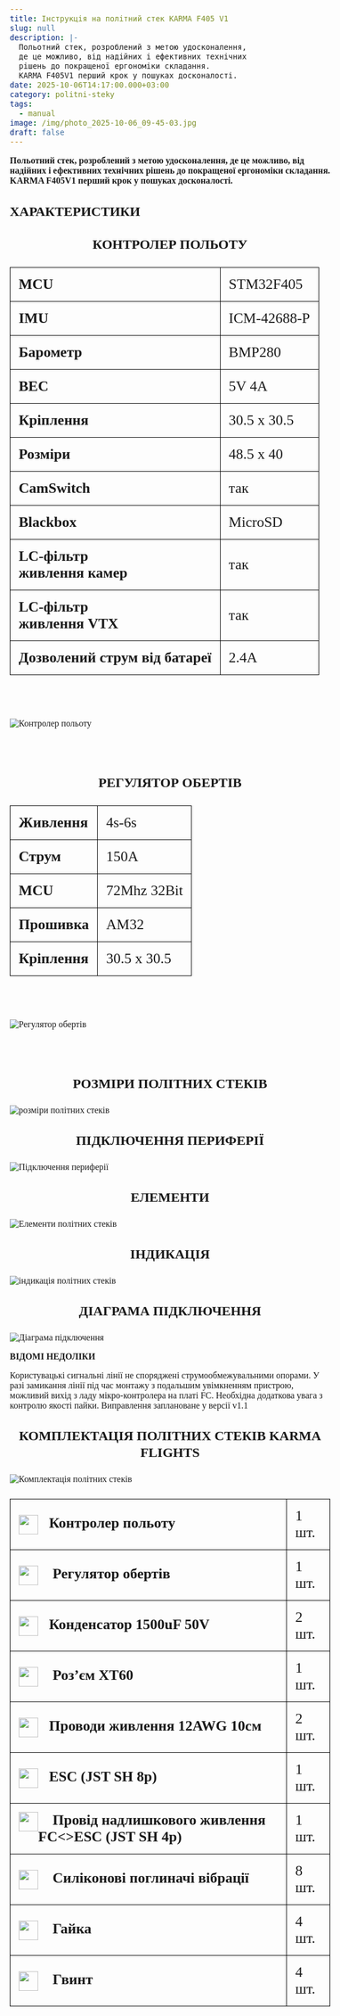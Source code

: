 ```yaml
---
title: Інструкція на політний стек KARMA F405 V1
slug: null
description: |-
  Польотний стек, розроблений з метою удосконалення,
  де це можливо, від надійних і ефективних технічних
  рішень до покращеної ергономіки складання.
  KARMA F405V1 перший крок у пошуках досконалості.
date: 2025-10-06T14:17:00.000+03:00
category: politni-steky
tags:
  - manual
image: /img/photo_2025-10-06_09-45-03.jpg
draft: false
---
```

<p class="text-center"><strong>Польотний стек, розроблений з метою удосконалення,
де це можливо, від надійних і ефективних технічних
рішень до покращеної ергономіки складання.
KARMA F405V1 перший крок у пошуках досконалості.</strong></p>
<h2>ХАРАКТЕРИСТИКИ</h2>

<style>
body{ font-family: Montserrat; font-size:16px; padding-top:10px; padding-bottom:10px; } 
 h3{ font-family: Montserrat; font-size: 24px !important; line-height: 30px; font-weight: bold !important; text-align: center; margin-top: 30px !important;
 } 
table {
   
border-collapse: collapse !important;
font-size:26px !important;


}
table th, table td {
    border: 1px solid black !important;
}
table th, table td {
    padding: 15px !important;
    text-align: left !important;
     height:50px !important;
}
th{
font-weight:bold;
}

</style>

<div class="text-center">
<h3>
КОНТРОЛЕР ПОЛЬОТУ

</h3>

<table style="width:100%;font-size:26px;font-family: Montserrat;">
<tr><td><strong>MCU</strong></td><td>STM32F405</td></tr>
<tr><td><strong>IMU</strong></td><td>ICM-42688-P</td></tr>
<tr><td><strong>Барометр</strong></td><td>BMP280</td></tr>
<tr><td><strong>BEC</strong></td><td>5V 4A</td></tr>
<tr><td><strong>Кріплення</strong></td><td>30.5 х 30.5</td></tr>
<tr><td><strong>Розміри</strong></td><td>48.5 х 40</td></tr>
<tr><td><strong>CamSwitch</strong></td><td>так</td></tr>
<tr><td><strong>Blackbox</strong></td><td>MicroSD</td></tr>
<tr><td><strong>LC-фільтр<br>
живлення камер</strong>
</td><td>так</td></tr>
<tr><td><strong>LC-фільтр<br>
живлення VTX</strong></td><td>так</td></tr>
<tr><td><strong>Дозволений
струм від батареї</strong></td><td>2.4А</td></tr>
</table>
<br>
<br>


![Контролер польоту](/img/kontroler_polotu.png "Політний контролер")

<br>
<br>

<h3>
РЕГУЛЯТОР ОБЕРТІВ

</h3>
<table style="width:100%;font-size:26px;font-family: Montserrat;">
<tr><td><strong>Живлення</strong></td><td>4s-6s</td></tr>
<tr><td><strong>Струм</strong></td><td>150A</td></tr>
<tr><td><strong>MCU</strong></td><td>72Mhz 32Bit</td></tr>
<tr><td><strong>Прошивка</strong></td><td>AM32</td></tr>
<tr><td><strong>Кріплення</strong></td><td>30.5 х 30.5</td></tr>

</table>
<br>
<br>


![Регулятор обертів](/img/regulator_obertiv.png "регулятор обертів")

<br>
<br>
<h3>РОЗМІРИ ПОЛІТНИХ СТЕКІВ</h3>

![розміри політних стеків](/img/rozmiri.jpg "розміри польотників")

<h3>ПІДКЛЮЧЕННЯ ПЕРИФЕРІЇ</h3>

![Підключення периферії](/img/pidkluchennia_stekiv.jpg "Підключення периферії")

<h3>ЕЛЕМЕНТИ</h3>

![Елементи політних стеків](/img/photo_2025-10-06_09-45-03.jpg "Елементи політників")

<h3>ІНДИКАЦІЯ</h3>

![індикація політних стеків](/img/indikacia.jpg)

<h3>ДІАГРАМА ПІДКЛЮЧЕННЯ</h3>

![Діаграма підключення](/img/diagrama_pidkluchennya.jpg "діаграма підключення політних стеків")

<p>
 <strong>ВІДОМІ НЕДОЛІКИ</strong>
</p>

<p>

Користувацькі сигнальні лінії не споряджені 
струмообмежувальними опорами. У разі замикання лінії під час 
монтажу з подальшим увімкненням пристрою, можливий вихід з 
ладу мікро-контролера на платі FC. Необхідна додаткова увага з 
контролю якості пайки. Виправлення заплановане у версії v1.1

</p>

<h3>КОМПЛЕКТАЦІЯ ПОЛІТНИХ СТЕКІВ KARMA FLIGHTS</h3>

![Комплектація політних стеків](/img/komplektacii.jpg "Комплектація політників")

<table style="width:100%;font-size:26px;font-family: Montserrat;">
<tr><td><img width="35" height="35" src="/img/list-guide-one.png" alt="" style="filter:none;box-shadow:none; float:left;">&nbsp;
&nbsp;<strong>Контролер польоту</strong></td><td>
1 шт.</td></tr>
<tr><td><img width="35" height="35" src="/img/list-guide-two.png" alt="" style="filter:none;box-shadow:none; float:left;">&nbsp;
&nbsp;<strong> Регулятор обертів</strong></td><td>
1 шт.</td></tr>
<tr><td><img width="35" height="35" src="/img/list-guide-three.png" alt="" style="filter:none;box-shadow:none; float:left;">&nbsp;
&nbsp;<strong>Конденсатор 1500uF 50V</strong></td><td>
2 шт.</td></tr>
<tr><td><img width="35" height="35" src="/img/list-guide-four.png" alt="" style="filter:none;box-shadow:none; float:left;">&nbsp;
&nbsp;<strong> Роз’єм XT60
</strong></td><td>
1 шт.</td></tr>
<tr><td><img width="35" height="35" src="/img/list-guide-five.png" alt="" style="filter:none;box-shadow:none; float:left;">&nbsp;
&nbsp;<strong>Проводи живлення 12AWG 10см</strong></td><td>
2 шт.</td></tr>
<tr><td><img width="35" height="35" src="/img/list-guide-six.png" alt="" style="filter:none;box-shadow:none; float:left;">&nbsp;
&nbsp;<strong Провід сигнальний FC<>ESC (JST SH 8p)</strong></td><td>
1 шт.</td></tr>
<tr><td><img width="35" height="35" src="/img/list-guide-seven.png" alt="" style="filter:none;box-shadow:none; float:left;">&nbsp;
&nbsp;<strong> Провід надлишкового живлення FC<>ESC (JST SH 4p)
</strong></td><td>
1 шт.</td></tr>
<tr><td><img width="35" height="35" src="/img/list-guide-eight.png" alt="" style="filter:none;box-shadow:none; float:left;">&nbsp;
&nbsp;<strong> Силіконові поглиначі вібрації
</strong></td><td>
8 шт.</td></tr>
<tr><td><img width="35" height="35" src="/img/list-guide-nine.png" alt="" style="filter:none;box-shadow:none; float:left;">&nbsp;
&nbsp;<strong> Гайка
</strong></td><td>
4 шт.</td></tr>
<tr><td><img width="35" height="35" src="/img/list-guide-ten.png" alt="" style="filter:none;box-shadow:none; float:left;">&nbsp;
&nbsp;<strong> Гвинт
</strong></td><td>
4 шт.</td></tr>

</table>

</div>
